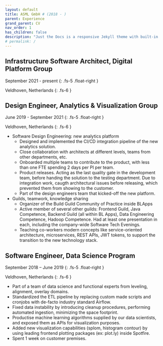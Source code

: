 ```yaml
---
layout: default
title: ASML GmbH # (2018 - )
parent: Experience
grand_parent: CV
nav_order: 1
has_children: false
description: "Just the Docs is a responsive Jekyll theme with built-in search that is easily customizable and hosted on GitHub Pages."
# permalink: /
---
```


## Infrastructure Software Architect, Digital Platform Group

September 2021 - present
{: .fs-5 .float-right }

Veldhoven, Netherlands
{: .fs-6 }

## Design Engineer, Analytics & Visualization Group 

June 2019 - September 2021
{: .fs-5 .float-right }

Veldhoven, Netherlands
{: .fs-6 }

- Software Design Engineering: new analytics platform
    - Designed and implemented the CI/CD integration pipeline of the new analytics solution.
    - Close collaboration with architects at different levels, teams from other departments, etc.
    - Onboarded multiple teams to contribute to the product, with less than one FTE spending 2 days per PI per team.
    - Product releases. Acting as the last quality gate in the development team, before handing the solution to the testing department. Due to integration work, caugth architectural issues before releasing, which prevented them from showing to the customer.
    - Part of the design engineers team that kicked-off the new platform.
- Guilds, teamwork, knowledge sharing
    - Organizer of the Build Guild Community of Practice inside BLApps
    - Active member of several other guilds: Frontend Guild, Java Competence, Backend Guild (all within BL Apps), Data Engineering Competence, Hadoop Competence. Had at least one presentation in each, including the company-wide Software Tech Evenings.
    - Teaching co-workers modern concepts like service-oriented architecture, microservices, REST APIs, JWT tokens, to support the transition to the new technology stack.

## Software Engineer, Data Science Program 

September 2018 – June 2019
{: .fs-5 .float-right }

Veldhoven, Netherlands
{: .fs-6 }

- Part of a team of data science and functional experts from leveling, alignment, overlay domains.
- Standardized the ETL pipeline by replacing custom made scripts and cronjobs with de-facto industry standard Airflow.
- Fixed data instability by introducing cleanup procedures, performing automated ingestion, minimizing the space footprint.
- Productise machine learning algorithms supplied by our data scientists, and exposed them as APIs for visualization purposes.
- Added new visualization capabilities (splom, histogram contour) by using leading frontend plotting packages (ex: plot.ly) inside Spotfire.
- Spent 1 week on customer premises.
